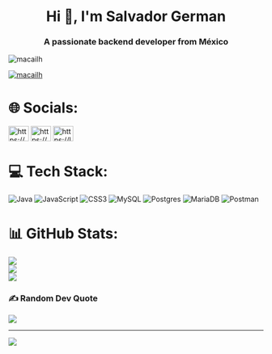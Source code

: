 <h1 align="center">Hi 👋, I'm Salvador German</h1>
<h3 align="center">A passionate backend developer from México</h3>

<p align="left"> <img src="https://komarev.com/ghpvc/?username=macailh&label=Profile%20views&color=0e75b6&style=flat" alt="macailh" /> </p>

<p align="left"> <a href="https://github.com/ryo-ma/github-profile-trophy"><img src="https://github-profile-trophy.vercel.app/?username=macailh" alt="macailh" /></a> </p>

# 🌐 Socials:
<p align="left">
<a href="https://linkedin.com/in/https://www.linkedin.com/in/salvador-german/" target="blank"><img align="center" src="https://raw.githubusercontent.com/rahuldkjain/github-profile-readme-generator/master/src/images/icons/Social/linked-in-alt.svg" alt="https://www.linkedin.com/in/salvador-german/" height="30" width="40" /></a>
<a href="https://www.hackerrank.com/https://www.hackerrank.com/germansalvadore" target="blank"><img align="center" src="https://raw.githubusercontent.com/rahuldkjain/github-profile-readme-generator/master/src/images/icons/Social/hackerrank.svg" alt="https://www.hackerrank.com/germansalvadore" height="30" width="40" /></a>
<a href="https://www.leetcode.com/https://leetcode.com/macailh/" target="blank"><img align="center" src="https://raw.githubusercontent.com/rahuldkjain/github-profile-readme-generator/master/src/images/icons/Social/leet-code.svg" alt="https://leetcode.com/macailh/" height="30" width="40" /></a>
</p>

# 💻 Tech Stack:
![Java](https://img.shields.io/badge/java-%23ED8B00.svg?style=for-the-badge&logo=java&logoColor=white) ![JavaScript](https://img.shields.io/badge/javascript-%23323330.svg?style=for-the-badge&logo=javascript&logoColor=%23F7DF1E) ![CSS3](https://img.shields.io/badge/css3-%231572B6.svg?style=for-the-badge&logo=css3&logoColor=white) ![MySQL](https://img.shields.io/badge/mysql-%2300f.svg?style=for-the-badge&logo=mysql&logoColor=white) ![Postgres](https://img.shields.io/badge/postgres-%23316192.svg?style=for-the-badge&logo=postgresql&logoColor=white) ![MariaDB](https://img.shields.io/badge/MariaDB-003545?style=for-the-badge&logo=mariadb&logoColor=white) ![Postman](https://img.shields.io/badge/Postman-FF6C37?style=for-the-badge&logo=postman&logoColor=white)
# 📊 GitHub Stats:
![](https://github-readme-stats.vercel.app/api?username=macailh&theme=react&hide_border=true&include_all_commits=false&count_private=false)<br/>
![](https://github-readme-streak-stats.herokuapp.com/?user=macailh&theme=react&hide_border=true)<br/>
![](https://github-readme-stats.vercel.app/api/top-langs/?username=macailh&theme=react&hide_border=true&include_all_commits=false&count_private=false&layout=compact)

### ✍️ Random Dev Quote
![](https://quotes-github-readme.vercel.app/api?type=horizontal&theme=dark)

---
[![](https://visitcount.itsvg.in/api?id=macailh&icon=0&color=2)](https://visitcount.itsvg.in)

<!-- Proudly created with GPRM ( https://gprm.itsvg.in ) -->
